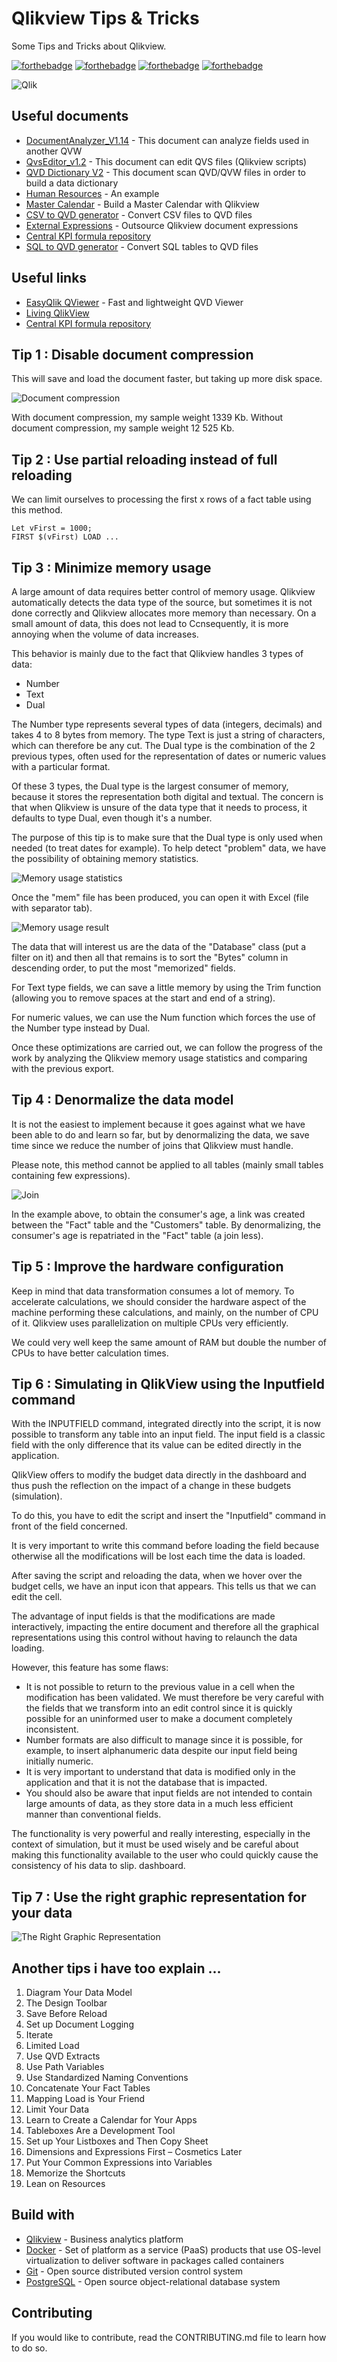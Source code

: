 # Qlikview Tips & Tricks

Some Tips and Tricks about Qlikview.

[![forthebadge](https://forthebadge.com/images/badges/made-with-crayons.svg)](http://forthebadge.com)  [![forthebadge](https://forthebadge.com/images/badges/contains-technical-debt.svg)](http://forthebadge.com)  [![forthebadge](https://forthebadge.com/images/badges/check-it-out.svg)](http://forthebadge.com)  [![forthebadge](https://forthebadge.com/images/badges/built-with-love.svg)](http://forthebadge.com)

![Qlik](./images/qlik-logo-256.png)

## Useful documents

* [DocumentAnalyzer_V1.14](./qvw/DocumentAnalyzer_V1.14.qvw) - This document can analyze fields used in another QVW 
* [QvsEditor_v1.2](./qvw/QvsEditor_v1.2.qvw) - This document can edit QVS files (Qlikview scripts)
* [QVD Dictionary V2](./qvw/QVD_Dictionary_V2.qvw) - This document scan QVD/QVW files in order to build a data dictionary
* [Human Resources](./qvw/Human_Resources.qvw) - An example
* [Master Calendar](./qvw/qlik-calendar.qvw) - Build a Master Calendar with Qlikview
* [CSV to QVD generator](./qvw/convert_csv_to_qvd.qvw) - Convert CSV files to QVD files
* [External Expressions](./qvw/external_expressions.qvw) - Outsource Qlikview document expressions
* [Central KPI formula repository](./qvw/kpi_formula_generator.qvw)
* [SQL to QVD generator](./qvw/qvd_generator.qvw) - Convert SQL tables to QVD files

## Useful links

* [EasyQlik QViewer](https://www.easyqlik.com/) - Fast and lightweight QVD Viewer
* [Living QlikView](http://livingqlikview.com/19-tips-all-qlikview-beginners-must-know/)
* [Central KPI formula repository](https://community.qlik.com/t5/Deployment-Framework/Central-KPI-Formula-Repository-solution/td-p/1478681)

## Tip 1 : Disable document compression

This will save and load the document faster, but taking up more disk space.

![Document compression](./images/DocumentCompression.png)

With document compression, my sample weight 1339 Kb.
Without document compression, my sample weight 12 525 Kb.

## Tip 2 : Use partial reloading instead of full reloading

We can limit ourselves to processing the first x rows of a fact table using this method.

```
Let vFirst = 1000;
FIRST $(vFirst) LOAD ...
```

## Tip 3 : Minimize memory usage

A large amount of data requires better control of memory usage. Qlikview automatically detects the data type of the source, but sometimes it is not done correctly and Qlikview allocates more memory than necessary. On a small amount of data, this does not lead to Ccnsequently, it is more annoying when the volume of data increases.

This behavior is mainly due to the fact that Qlikview handles 3 types of data:
* Number
* Text
* Dual

The Number type represents several types of data (integers, decimals) and takes 4 to 8 bytes from memory. The type Text is just a string of characters, which can therefore be any cut. The Dual type is the combination of the 2 previous types, often used for the representation of dates or numeric values with a particular format.

Of these 3 types, the Dual type is the largest consumer of memory, because it stores the representation both digital and textual. The concern is that when Qlikview is unsure of the data type that it needs to process, it defaults to type Dual, even though it's a number.

The purpose of this tip is to make sure that the Dual type is only used when needed (to treat dates for example). To help detect "problem" data, we have the possibility of obtaining memory statistics.

![Memory usage statistics](./images/MemoryUsage.png)

Once the "mem" file has been produced, you can open it with Excel (file with separator tab).

![Memory usage result](./images/MemoryUsageResult.png)

The data that will interest us are the data of the "Database" class (put a filter on it) and then all that remains is to sort the "Bytes" column in descending order, to put the most "memorized" fields.

For Text type fields, we can save a little memory by using the Trim function (allowing you to remove spaces at the start and end of a string).

For numeric values, we can use the Num function which forces the use of the Number type instead by Dual.

Once these optimizations are carried out, we can follow the progress of the work by analyzing the Qlikview memory usage statistics and comparing with the previous export.

## Tip 4 : Denormalize the data model

It is not the easiest to implement because it goes against what we have been able to do and learn so far, but by denormalizing the data, we save time since we reduce the number of joins that Qlikview must handle.

Please note, this method cannot be applied to all tables (mainly small tables containing few expressions).

![Join](./images/Join.png)

In the example above, to obtain the consumer's age, a link was created between the "Fact" table and the "Customers" table. By denormalizing, the consumer's age is repatriated in the "Fact" table (a join less).

## Tip 5 : Improve the hardware configuration

Keep in mind that data transformation consumes a lot of memory. To accelerate calculations, we should consider the hardware aspect of the machine performing these calculations, and mainly, on the number of CPU of it. Qlikview uses parallelization on multiple CPUs very efficiently.

We could very well keep the same amount of RAM but double the number of CPUs to have better calculation times.

## Tip 6 : Simulating in QlikView using the Inputfield command

With the INPUTFIELD command, integrated directly into the script, it is now possible to transform any table into an input field. The input field is a classic field with the only difference that its value can be edited directly in the application.

QlikView offers to modify the budget data directly in the dashboard and thus push the reflection on the impact of a change in these budgets (simulation).

To do this, you have to edit the script and insert the "Inputfield" command in front of the field concerned.

It is very important to write this command before loading the field because otherwise all the modifications will be lost each time the data is loaded.

After saving the script and reloading the data, when we hover over the budget cells, we have an input icon that appears. This tells us that we can edit the cell.

The advantage of input fields is that the modifications are made interactively, impacting the entire document and therefore all the graphical representations using this control without having to relaunch the data loading.

However, this feature has some flaws:
* It is not possible to return to the previous value in a cell when the modification has been validated. We must therefore be very careful with the fields that we transform into an edit control since it is quickly possible for an uninformed user to make a document completely inconsistent.
* Number formats are also difficult to manage since it is possible, for example, to insert alphanumeric data despite our input field being initially numeric.
* It is very important to understand that data is modified only in the application and that it is not the database that is impacted.
* You should also be aware that input fields are not intended to contain large amounts of data, as they store data in a much less efficient manner than conventional fields.

The functionality is very powerful and really interesting, especially in the context of simulation, but it must be used wisely and be careful about making this functionality available to the user who could quickly cause the consistency of his data to slip. dashboard.

## Tip 7 : Use the right graphic representation for your data

![The Right Graphic Representation](./images/Dataviz.png)

## Another tips i have too explain ...

1. Diagram Your Data Model
2. The Design Toolbar
3. Save Before Reload
4. Set up Document Logging
5. Iterate
6. Limited Load
7. Use QVD Extracts
8. Use Path Variables
9. Use Standardized Naming Conventions
10. Concatenate Your Fact Tables
11. Mapping Load is Your Friend
12. Limit Your Data
13. Learn to Create a Calendar for Your Apps
14. Tableboxes Are a Development Tool
15. Set up Your Listboxes and Then Copy Sheet
16. Dimensions and Expressions First – Cosmetics Later
17. Put Your Common Expressions into Variables
18. Memorize the Shortcuts
19. Lean on Resources

## Build with

* [Qlikview](https://www.qlik.com/fr-fr/) - Business analytics platform
* [Docker](https://www.docker.com/) - Set of platform as a service (PaaS) products that use OS-level virtualization to deliver software in packages called containers
* [Git](https://git-scm.com) - Open source distributed version control system
* [PostgreSQL](https://www.postgresql.org) - Open source object-relational database system

## Contributing

If you would like to contribute, read the CONTRIBUTING.md file to learn how to do so.